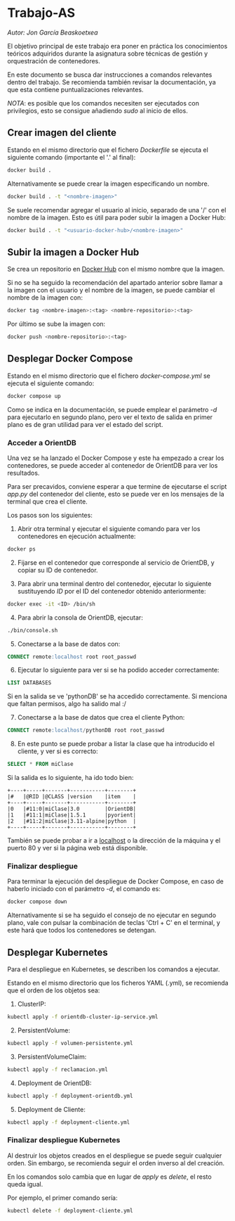 # Trabajo-AS

_Autor: Jon García Beaskoetxea_

El objetivo principal de este trabajo era poner en práctica los conocimientos teóricos adquiridos durante la asignatura sobre técnicas de gestión y orquestración de contenedores.

En este documento se busca dar instrucciones a comandos relevantes dentro del trabajo. Se recomienda también revisar la documentación, ya que esta contiene puntualizaciones relevantes.

*NOTA*: es posible que los comandos necesiten ser ejecutados con privilegios, esto se consigue añadiendo *sudo* al inicio de ellos.

## Crear imagen del cliente

Estando en el mismo directorio que el fichero _Dockerfile_ se ejecuta el siguiente comando (importante el '.' al final):

```bash
docker build .
```

Alternativamente se puede crear la imagen especificando un nombre.

```bash
docker build . -t "<nombre-imagen>"
```

Se suele recomendar agregar el usuario al inicio, separado de una '/' con el nombre de la imagen. Esto es útil para poder subir la imagen a Docker Hub:

```bash
docker build . -t "<usuario-docker-hub>/<nombre-imagen>"
```

## Subir la imagen a Docker Hub

Se crea un repositorio en [Docker Hub](https://hub.docker.com) con el mismo nombre que la imagen.

Si no se ha seguido la recomendación del apartado anterior sobre llamar a la imagen con el usuario y el nombre de la imagen, se puede cambiar el nombre de la imagen con:

```bash
docker tag <nombre-imagen>:<tag> <nombre-repositorio>:<tag>
```

Por último se sube la imagen con:

```bash
docker push <nombre-repositorio>:<tag>
```

## Desplegar Docker Compose

Estando en el mismo directorio que el fichero _docker-compose.yml_ se ejecuta el siguiente comando:

```bash
docker compose up
```

Como se indica en la documentación, se puede emplear el parámetro _-d_ para ejecutarlo en segundo plano, pero ver el texto de salida en primer plano es de gran utilidad para ver el estado del script.

### Acceder a OrientDB

Una vez se ha lanzado el Docker Compose y este ha empezado a crear los contenedores, se puede acceder al contenedor de OrientDB para ver los resultados.

Para ser precavidos, conviene esperar a que termine de ejecutarse el script _app.py_ del contenedor del cliente, esto se puede ver en los mensajes de la terminal que crea el cliente.

Los pasos son los siguientes:

1. Abrir otra terminal y ejecutar el siguiente comando para ver los contenedores en ejecución actualmente:

```bash
docker ps
```

2. Fijarse en el contenedor que corresponde al servicio de OrientDB, y copiar su ID de contenedor.

3. Para abrir una terminal dentro del contenedor, ejecutar lo siguiente sustituyendo _ID_ por el ID del contenedor obtenido anteriormente:

```bash
docker exec -it <ID> /bin/sh
```

4. Para abrir la consola de OrientDB, ejecutar:

```bash
./bin/console.sh
```

5. Conectarse a la base de datos con:

```sql
CONNECT remote:localhost root root_passwd
```

6. Ejecutar lo siguiente para ver si se ha podido acceder correctamente:

```sql
LIST DATABASES
```

Si en la salida se ve 'pythonDB' se ha accedido correctamente. Si menciona que faltan permisos, algo ha salido mal :/

7. Conectarse a la base de datos que crea el cliente Python:

```sql
CONNECT remote:localhost/pythonDB root root_passwd
```

8. En este punto se puede probar a listar la clase que ha introducido el cliente, y ver si es correcto:

```sql
SELECT * FROM miClase
```

Si la salida es lo siguiente, ha ido todo bien:

```text
+----+-----+-------+-----------+--------+
|#   |@RID |@CLASS |version    |item    |
+----+-----+-------+-----------+--------+
|0   |#11:0|miClase|3.0        |OrientDB|
|1   |#11:1|miClase|1.5.1      |pyorient|
|2   |#11:2|miClase|3.11-alpine|python  |
+----+-----+-------+-----------+--------+
```

También se puede probar a ir a [localhost](localhost:80) o la dirección de la máquina y el puerto 80 y ver si la página web está disponible.

### Finalizar despliegue

Para terminar la ejecución del despliegue de Docker Compose, en caso de haberlo iniciado con el parámetro _-d_, el comando es:

```bash
docker compose down
```

Alternativamente si se ha seguido el consejo de no ejecutar en segundo plano, vale con pulsar la combinación de teclas 'Ctrl + C' en el terminal, y este hará que todos los contenedores se detengan.

## Desplegar Kubernetes

Para el despliegue en Kubernetes, se describen los comandos a ejecutar.

Estando en el mismo directorio que los ficheros YAML (.yml), se recomienda que el orden de los objetos sea:

1. ClusterIP:

```bash
kubectl apply -f orientdb-cluster-ip-service.yml
```

2. PersistentVolume:

```bash
kubectl apply -f volumen-persistente.yml
```

3. PersistentVolumeClaim:

```bash
kubectl apply -f reclamacion.yml
```

4. Deployment de OrientDB:

```bash
kubectl apply -f deployment-orientdb.yml
```

5. Deployment de Cliente:

```bash
kubectl apply -f deployment-cliente.yml
```

### Finalizar despliegue Kubernetes

Al destruir los objetos creados en el despliegue se puede seguir cualquier orden. Sin embargo, se recomienda seguir el orden inverso al del creación.

En los comandos solo cambia que en lugar de _apply_ es _delete_, el resto queda igual.

Por ejemplo, el primer comando sería:

```bash
kubectl delete -f deployment-cliente.yml
```

